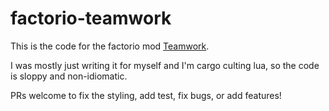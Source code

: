 # factorio-teamwork

This is the code for the factorio mod [Teamwork](https://mods.factorio.com/mod/teamwork). 

I was mostly just writing it for myself and I'm cargo culting lua, so the code is sloppy and non-idiomatic.

PRs welcome to fix the styling, add test, fix bugs, or add features!
